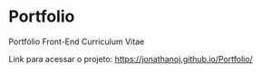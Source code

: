 # Portfolio
Portfólio Front-End Curriculum Vitae

Link para acessar o projeto: https://jonathanoj.github.io/Portfolio/
